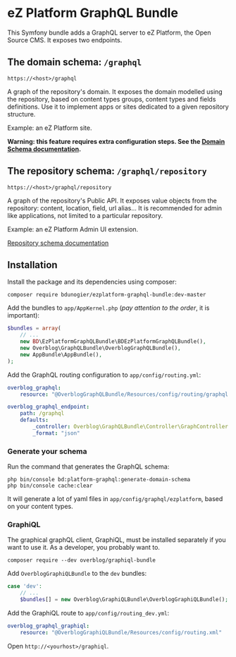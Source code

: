 # eZ Platform GraphQL Bundle

This Symfony bundle adds a GraphQL server to eZ Platform, the Open Source CMS. It exposes two endpoints.

## The domain schema: `/graphql`
`https://<host>/graphql`

A graph of the repository's domain. It exposes the domain modelled using the repository,
based on  content types groups, content types and fields definitions. Use it to implement
apps or sites dedicated to a given repository structure.

Example: an eZ Platform site.

**Warning: this feature requires extra configuration steps. See the [Domain Schema documentation](doc/domain_schema.md).**

## The repository schema: `/graphql/repository`
`https://<host>/graphql/repository`

A graph of the repository's Public API. It exposes value objects from the repository:
content, location, field, url alias...
It is recommended for admin like applications, not limited to a particular repository.

Example: an eZ Platform Admin UI extension.

[Repository schema documentation](doc/repository_schema.md)

## Installation

Install the package and its dependencies using composer:

```
composer require bdunogier/ezplatform-graphql-bundle:dev-master
```

Add the bundles to `app/AppKernel.php` (*pay attention to the order*, it is important):

```php
$bundles = array(
    // ...
    new BD\EzPlatformGraphQLBundle\BDEzPlatformGraphQLBundle(),
    new Overblog\GraphQLBundle\OverblogGraphQLBundle(),
    new AppBundle\AppBundle(),
);
```

Add the GraphQL routing configuration to `app/config/routing.yml`:

```yaml
overblog_graphql:
    resource: "@OverblogGraphQLBundle/Resources/config/routing/graphql.yml"

overblog_graphql_endpoint:
    path: /graphql
    defaults:
        _controller: Overblog\GraphQLBundle\Controller\GraphController::endpointAction
        _format: "json"
```

### Generate your schema
Run the command that generates the GraphQL schema:
```
php bin/console bd:platform-graphql:generate-domain-schema
php bin/console cache:clear
```

It will generate a lot of yaml files in `app/config/graphql/ezplatform`, based on your content types.

### GraphiQL
The graphical graphQL client, GraphiQL, must be installed separately if you want to use it.
As a developer, you probably want to.

```
composer require --dev overblog/graphiql-bundle
```

Add `OverblogGraphiQLBundle` to the `dev` bundles:

```php
case 'dev':
    // ...
    $bundles[] = new Overblog\GraphiQLBundle\OverblogGraphiQLBundle();
```

Add the GraphiQL route to `app/config/routing_dev.yml`:
```yaml
overblog_graphql_graphiql:
    resource: "@OverblogGraphiQLBundle/Resources/config/routing.xml"
```

Open `http://<yourhost>/graphiql`.